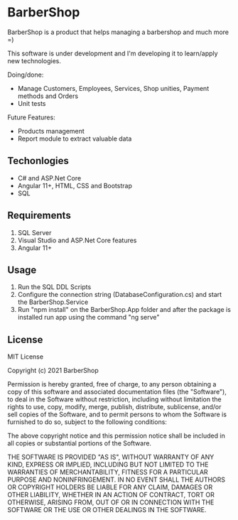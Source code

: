 # BarberShop

BarberShop is a product that helps managing a barbershop and much more =)

This software is under development and I'm developing it to learn/apply new technologies.

Doing/done:
- Manage Customers, Employees, Services, Shop unities, Payment methods and Orders
- Unit tests

Future Features:
- Products management
- Report module to extract valuable data


## Techonlogies

- C# and ASP.Net Core
- Angular 11+, HTML, CSS and Bootstrap
- SQL

## Requirements

1. SQL Server
2. Visual Studio and ASP.Net Core features
3. Angular 11+

## Usage

1. Run the SQL DDL Scripts
2. Configure the connection string (DatabaseConfiguration.cs) and start the BarberShop.Service
3. Run "npm install" on the BarberShop.App folder and after the package is installed run app using the command "ng serve"


## License
MIT License

Copyright (c) 2021 BarberShop

Permission is hereby granted, free of charge, to any person obtaining a copy
of this software and associated documentation files (the "Software"), to deal
in the Software without restriction, including without limitation the rights
to use, copy, modify, merge, publish, distribute, sublicense, and/or sell
copies of the Software, and to permit persons to whom the Software is
furnished to do so, subject to the following conditions:

The above copyright notice and this permission notice shall be included in all
copies or substantial portions of the Software.

THE SOFTWARE IS PROVIDED "AS IS", WITHOUT WARRANTY OF ANY KIND, EXPRESS OR
IMPLIED, INCLUDING BUT NOT LIMITED TO THE WARRANTIES OF MERCHANTABILITY,
FITNESS FOR A PARTICULAR PURPOSE AND NONINFRINGEMENT. IN NO EVENT SHALL THE
AUTHORS OR COPYRIGHT HOLDERS BE LIABLE FOR ANY CLAIM, DAMAGES OR OTHER
LIABILITY, WHETHER IN AN ACTION OF CONTRACT, TORT OR OTHERWISE, ARISING FROM,
OUT OF OR IN CONNECTION WITH THE SOFTWARE OR THE USE OR OTHER DEALINGS IN THE
SOFTWARE.
